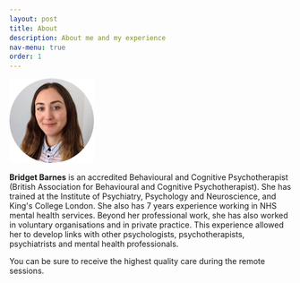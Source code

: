 ```yaml
---
layout: post
title: About
description: About me and my experience
nav-menu: true
order: 1
---
```


<img src="assets/images/avatar.png" width="30%"  alt="Photo of Bridget"/>


<b>Bridget Barnes</b> is an accredited Behavioural and Cognitive Psychotherapist (British Association for Behavioural and Cognitive Psychotherapist). She has trained at the Institute of Psychiatry, Psychology and Neuroscience, and King's College London. She also has 7 years experience working in NHS mental health services. Beyond her professional work, she has also worked in voluntary organisations and in private practice. This experience allowed her to develop links with other psychologists, psychotherapists, psychiatrists and mental health professionals.

You can be sure to receive the highest quality care during the remote sessions. 
